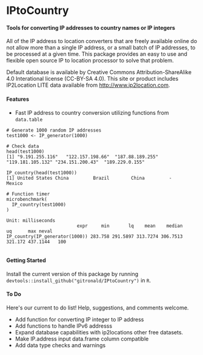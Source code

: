 # IPtoCountry
#### Tools for converting IP addresses to country names or IP integers
All of the IP address to location converters that are freely available online do not allow more
than a single IP address, or a small batch of IP addresses, to be processed at a given time. This
package provides an easy to use and flexible open source IP to location processor to solve that problem.

Default database is available by Creative Commons Attribution-ShareAlike 4.0 Interational license (CC-BY-SA 4.0).
This site or product includes IP2Location LITE data available from http://www.ip2location.com.



#### Features
* Fast IP address to country conversion utilizing functions from `data.table`

```
# Generate 1000 random IP addresses
test1000 <- IP_generator(1000)

# Check data
head(test1000)
[1] "9.191.255.116"   "122.157.198.66"  "187.88.189.255"  "119.181.105.132" "234.151.200.43"  "189.229.0.155"

IP_country(head(test1000))
[1] United States China         Brazil        China         -             Mexico

# Function timer
microbenchmark(
  IP_country(test1000)
)

Unit: milliseconds
                          expr     min       lq    mean    median      uq      max neval
IP_country(IP_generator(1000)) 283.758 291.5897 313.7274 306.7513 321.172 437.1144   100


```

#### Getting Started
Install the current version of this package by running `devtools::install_github("gitronald/IPtoCountry")` in `R`.


#### To Do
Here's our current to do list! Help, suggestions, and comments welcome.
* Add function for converting IP integer to IP address
* Add functions to handle IPv6 addresss
* Expand database capabilities with ip2locations other free datasets.
* Make IP.address input data.frame column compatible
* Add data type checks and warnings

